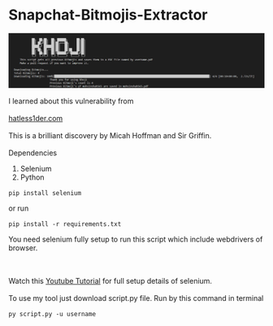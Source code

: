 # Snapchat-Bitmojis-Extractor

![Alt text](image.png)

I learned about this vulnerability from
<br></br>
[hatless1der.com](https://hatless1der.com/a-snapchat-osint-tip-viewing-bitmoji-changes/)
<br></br>
This is a brilliant discovery by Micah Hoffman and Sir Griffin.
<br></br>
Dependencies
1. Selenium
2. Python
```
pip install selenium
```
or run
```
pip install -r requirements.txt
```

You need selenium fully setup to run this script which include webdrivers of browser.

<br></br>
Watch this [Youtube Tutorial](https://www.youtube.com/watch?v=Xjv1sY630Uc&list=PLzMcBGfZo4-n40rB1XaJ0ak1bemvlqumQ) for full setup details of selenium.
<br></br>
To use my tool just download  script.py file.
Run by this command in terminal
```
py script.py -u username
```
